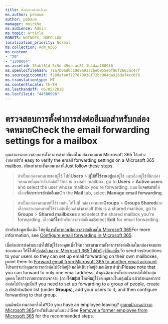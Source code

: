 ```yaml
---
title: ตั้งค่าการส่งต่ออีเมล
ms.author: pebaum
author: pebaum
manager: mnirkhe
ms.audience: Admin
ms.topic: article
ROBOTS: NOINDEX, NOFOLLOW
localization_priority: Normal
ms.collection: Adm_O365
ms.custom:
- "20"
- "1200004"
ms.assetid: 15abf81d-5c5d-49da-ac81-1b4daa1809f6
ms.openlocfilehash: 71a7b0ad6c19d9a93a2beb955ebf86f2663ac47f
ms.sourcegitcommit: f28dafa0f727870038f72bc904da926daf4ec07b
ms.translationtype: MT
ms.contentlocale: th-TH
ms.lasthandoff: 06/05/2020
ms.locfileid: "44580998"
---
```

# <a name="check-the-email-forwarding-settings-for-a-mailbox"></a><span data-ttu-id="45857-102">ตรวจสอบการตั้งค่าการส่งต่ออีเมลสําหรับกล่องจดหมาย</span><span class="sxs-lookup"><span data-stu-id="45857-102">Check the email forwarding settings for a mailbox</span></span>

<span data-ttu-id="45857-103">คุณสามารถตรวจสอบการตั้งค่าการส่งต่ออีเมลในกล่องจดหมาย Microsoft 365 ได้อย่างง่ายดาย</span><span class="sxs-lookup"><span data-stu-id="45857-103">It's easy to verify the email forwarding settings on a Microsoft 365 mailbox.</span></span> <span data-ttu-id="45857-104">เพียงทําตามขั้นตอนเหล่านี้</span><span class="sxs-lookup"><span data-stu-id="45857-104">Just follow these steps.</span></span>
  
> <span data-ttu-id="45857-105">ถ้าเป็นกล่องจดหมายของผู้ใช้ ไปที่**Users** \> **ผู้ใช้ที่ใช้งานอยู่**ของผู้ใช้ และเลือกผู้ใช้ที่มีกล่องจดหมายที่คุณกําลังส่งต่อ</span><span class="sxs-lookup"><span data-stu-id="45857-105">If this is a user mailbox, go to **Users** \> **Active users** and select the user whose mailbox you're forwarding.</span></span> <span data-ttu-id="45857-106">บนแท็บ**จดหมาย**ให้เลือก**จัดการการส่งต่ออีเมล**</span><span class="sxs-lookup"><span data-stu-id="45857-106">On the **Mail** tab, select **Manage email forwarding**.</span></span>

> <span data-ttu-id="45857-107">ถ้าเป็นกล่องจดหมายที่ใช้ร่วมกัน ให้ไปที่ กล่องจดหมาย**Groups** \> **Groups Shared**และเลือกกล่องจดหมายที่ใช้ร่วมกันที่คุณกําลังส่งต่อ</span><span class="sxs-lookup"><span data-stu-id="45857-107">If this is a shared mailbox, go to **Groups** \> **Shared mailboxes** and select the shared mailbox you're forwarding.</span></span> <span data-ttu-id="45857-108">เลือก**แก้ไข**สําหรับการส่งต่ออีเมล</span><span class="sxs-lookup"><span data-stu-id="45857-108">Select **Edit** for email forwarding.</span></span>

<span data-ttu-id="45857-109">สําหรับข้อมูลเพิ่มเติม ให้ดูที่[การตั้งค่าคอนฟิกการส่งต่ออีเมลใน Microsoft 365](https://docs.microsoft.com/microsoft-365/admin/email/configure-email-forwarding)</span><span class="sxs-lookup"><span data-stu-id="45857-109">For more information, see [Configure email forwarding in Microsoft 365](https://docs.microsoft.com/microsoft-365/admin/email/configure-email-forwarding).</span></span>
  
<span data-ttu-id="45857-110">เมื่อต้องการส่งคําแนะนําไปยังผู้ใช้ของคุณเพื่อให้พวกเขาสามารถตั้งค่าการส่งต่ออีเมลในกล่องจดหมายของตนเอง ให้ชี้ไปที่[ส่งต่ออีเมลจาก Microsoft 365 ไปยังบัญชีอีเมลอื่น](https://support.office.com/article/Forward-email-from-Office-365-to-another-email-account-1ed4ee1e-74f8-4f53-a174-86b748ff6a0e)</span><span class="sxs-lookup"><span data-stu-id="45857-110">To send instructions to your users so they can set up email forwarding on their own mailboxes, point them to [Forward email from Microsoft 365 to another email account](https://support.office.com/article/Forward-email-from-Office-365-to-another-email-account-1ed4ee1e-74f8-4f53-a174-86b748ff6a0e).</span></span> <span data-ttu-id="45857-111">โปรดทราบว่าคุณสามารถส่งต่อไปยังที่อยู่อีเมลได้เพียงที่อยู่อีเมลเดียวเท่านั้น</span><span class="sxs-lookup"><span data-stu-id="45857-111">Please note that you can forward to only one email address.</span></span> <span data-ttu-id="45857-112">ถ้าคุณต้องการตั้งค่าการส่งต่อไปยังกลุ่มบุคคล ให้สร้างรายการการแจกจ่าย (ภายใต้**กลุ่ม**) ให้เพิ่มผู้ใช้ของคุณลงในกลุ่มนั้น แล้วกําหนดค่าการส่งต่อไปยังกลุ่มนั้น</span><span class="sxs-lookup"><span data-stu-id="45857-112">If you need to set up forwarding to a group of people, create a distribution list (under **Groups**), add your users to it, and then configure forwarding to that group.</span></span>
  
<span data-ttu-id="45857-113">คุณมีพนักงานออกหรือไม่?</span><span class="sxs-lookup"><span data-stu-id="45857-113">Do you have an employee leaving?</span></span> <span data-ttu-id="45857-114">ดู[ลบพนักงานเก่าจาก Microsoft 365](https://docs.microsoft.com/microsoft-365/admin/add-users/remove-former-employee)สําหรับขั้นตอนที่แนะนํา</span><span class="sxs-lookup"><span data-stu-id="45857-114">See [Remove a former employee from Microsoft 365](https://docs.microsoft.com/microsoft-365/admin/add-users/remove-former-employee) for the recommended steps.</span></span>
